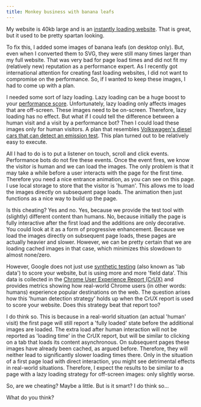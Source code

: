 ```yaml
---
title: Monkey business with banana leafs
---
```


My website is 40kb large and is an [instantly loading website](/blog/websites-that-load-instantly/). That is great, but it used to be pretty spartan looking. 

To fix this, I added some images of banana leafs (on desktop only). But, even when I converted them to SVG, they were still many times larger than my full website. That was very bad for page load times and did not fit my (relatively new) reputation as a performance expert. As I recently got international attention for creating fast loading websites, I did not want to compromise on the performance. So, if I wanted to keep these images, I had to come up with a plan.

I needed some sort of lazy loading. Lazy loading can be a huge boost to your [performance score](/blog/google-lighthouse-score/). Unfortunately, lazy loading only affects images that are off-screen. These images need to be on-screen. Therefore, lazy loading has no effect. But what if I could tell the difference between a human visit and a visit by a performance bot? Then I could load these images only for human visitors. A plan that resembles [Volkswagen's diesel cars that can detect an emission test](https://en.wikipedia.org/wiki/Volkswagen_emissions_scandal). This plan turned out to be relatively easy to execute.

All I had to do is to put a listener on touch, scroll and click events. Performance bots do not fire these events. Once the event fires, we know the visitor is human and we can load the images. The only problem is that it may take a while before a user interacts with the page for the first time. Therefore you need a nice entrance animation, as you can see on this page. I use local storage to store that the visitor is 'human'. This allows me to load the images directly on subsequent page loads. The animation then just functions as a nice way to build up the page.

Is this cheating? Yes and no. Yes, because we provide the test tool with (slightly) different content than humans. No, because initially the page is fully interactive after the first load and the additions are only decorative. You could look at it as a form of progressive enhancement. Because we load the images directly on subsequent page loads, these pages are actually heavier and slower. However, we can be pretty certain that we are loading cached images in that case, which minimizes this slowdown to almost none/zero. 

However, Google does not just use [synthetic testing](https://raygun.com/blog/synthetic-testing/) (also known as 'lab data') to score your website, but is using more and more 'field data'. This data is collected in the [Chrome User Experience Report (CrUX)](https://developers.google.com/web/tools/chrome-user-experience-report/) and provides metrics showing how real-world Chrome users (in other words: humans) experience popular destinations on the web. The question arises how this 'human detection strategy' holds up when the CrUX report is used to score your website. Does this strategy beat that report too?

I do think so. This is because in a real-world situation (an actual 'human' visit) the first page will still report a 'fully loaded' state before the additional images are loaded. The extra load after human interaction will not be reported as 'loading time' in the CrUX report, but will be similar to clicking on a tab that loads its content asynchronous. On subsequent pages these images have already been cached, as argued before. Therefore, they will neither lead to significantly slower loading times there. Only in the situation of a first page load with direct interaction, you might see detrimental effects in real-world situations. Therefore, I expect the results to be similar to a page with a lazy loading strategy for off-screen images: only slightly worse.

So, are we cheating? Maybe a little. But is it smart? I do think so... 

What do you think?